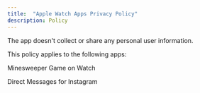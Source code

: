 ```yaml
---
title:  "Apple Watch Apps Privacy Policy"
description: Policy
---
```


The app doesn't collect or share any personal user information.

This policy applies to the following apps:

Minesweeper Game on Watch

Direct Messages for Instagram
